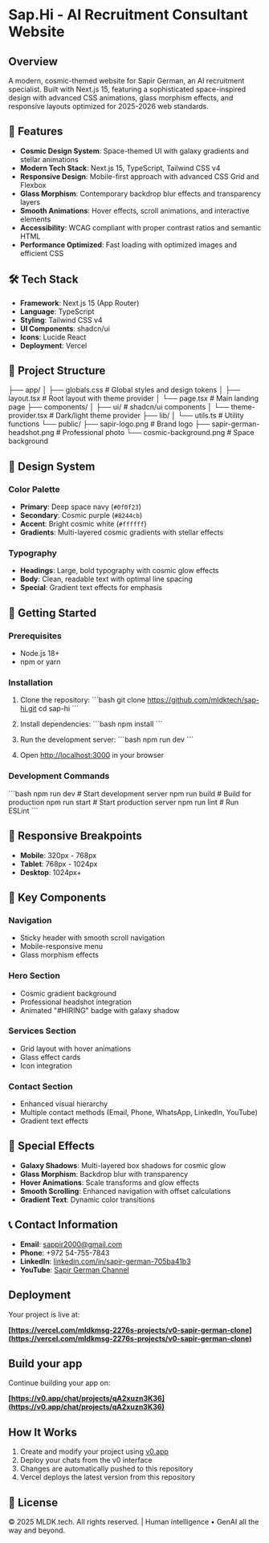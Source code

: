 # Sap.Hi - AI Recruitment Consultant Website

## Overview

A modern, cosmic-themed website for Sapir German, an AI recruitment specialist. Built with Next.js 15, featuring a sophisticated space-inspired design with advanced CSS animations, glass morphism effects, and responsive layouts optimized for 2025-2026 web standards.

## 🚀 Features

- **Cosmic Design System**: Space-themed UI with galaxy gradients and stellar animations
- **Modern Tech Stack**: Next.js 15, TypeScript, Tailwind CSS v4
- **Responsive Design**: Mobile-first approach with advanced CSS Grid and Flexbox
- **Glass Morphism**: Contemporary backdrop blur effects and transparency layers
- **Smooth Animations**: Hover effects, scroll animations, and interactive elements
- **Accessibility**: WCAG compliant with proper contrast ratios and semantic HTML
- **Performance Optimized**: Fast loading with optimized images and efficient CSS

## 🛠️ Tech Stack

- **Framework**: Next.js 15 (App Router)
- **Language**: TypeScript
- **Styling**: Tailwind CSS v4
- **UI Components**: shadcn/ui
- **Icons**: Lucide React
- **Deployment**: Vercel

## 📁 Project Structure

├── app/
│   ├── globals.css          # Global styles and design tokens
│   ├── layout.tsx           # Root layout with theme provider
│   └── page.tsx             # Main landing page
├── components/
│   ├── ui/                  # shadcn/ui components
│   └── theme-provider.tsx   # Dark/light theme provider
├── lib/
│   └── utils.ts             # Utility functions
└── public/
    ├── sapir-logo.png       # Brand logo
    ├── sapir-german-headshot.png  # Professional photo
    └── cosmic-background.png      # Space background

## 🎨 Design System

### Color Palette
- **Primary**: Deep space navy (`#0f0f23`)
- **Secondary**: Cosmic purple (`#8244cb`)
- **Accent**: Bright cosmic white (`#ffffff`)
- **Gradients**: Multi-layered cosmic gradients with stellar effects

### Typography
- **Headings**: Large, bold typography with cosmic glow effects
- **Body**: Clean, readable text with optimal line spacing
- **Special**: Gradient text effects for emphasis

## 🚀 Getting Started

### Prerequisites
- Node.js 18+ 
- npm or yarn

### Installation

1. Clone the repository:
\`\`\`bash
git clone https://github.com/mldktech/sap-hi.git
cd sap-hi
\`\`\`

2. Install dependencies:
\`\`\`bash
npm install
\`\`\`

3. Run the development server:
\`\`\`bash
npm run dev
\`\`\`

4. Open [http://localhost:3000](http://localhost:3000) in your browser

### Development Commands

\`\`\`bash
npm run dev          # Start development server
npm run build        # Build for production
npm run start        # Start production server
npm run lint         # Run ESLint
\`\`\`

## 📱 Responsive Breakpoints

- **Mobile**: 320px - 768px
- **Tablet**: 768px - 1024px
- **Desktop**: 1024px+

## 🎯 Key Components

### Navigation
- Sticky header with smooth scroll navigation
- Mobile-responsive menu
- Glass morphism effects

### Hero Section
- Cosmic gradient background
- Professional headshot integration
- Animated "#HIRING" badge with galaxy shadow

### Services Section
- Grid layout with hover animations
- Glass effect cards
- Icon integration

### Contact Section
- Enhanced visual hierarchy
- Multiple contact methods (Email, Phone, WhatsApp, LinkedIn, YouTube)
- Gradient text effects

## 🌟 Special Effects

- **Galaxy Shadows**: Multi-layered box shadows for cosmic glow
- **Glass Morphism**: Backdrop blur with transparency
- **Hover Animations**: Scale transforms and glow effects
- **Smooth Scrolling**: Enhanced navigation with offset calculations
- **Gradient Text**: Dynamic color transitions

## 📞 Contact Information

- **Email**: sappir2000@gmail.com
- **Phone**: +972 54-755-7843
- **LinkedIn**: [linkedin.com/in/sapir-german-705ba41b3](https://linkedin.com/in/sapir-german-705ba41b3)
- **YouTube**: [Sapir German Channel](https://www.youtube.com/channel/UCWzpSWOmta5ZNwdiHsua58g)

## Deployment

Your project is live at:

**[https://vercel.com/mldkmsg-2276s-projects/v0-sapir-german-clone](https://vercel.com/mldkmsg-2276s-projects/v0-sapir-german-clone)**

## Build your app

Continue building your app on:

**[https://v0.app/chat/projects/qA2xuzn3K36](https://v0.app/chat/projects/qA2xuzn3K36)**

## How It Works

1. Create and modify your project using [v0.app](https://v0.app)
2. Deploy your chats from the v0 interface
3. Changes are automatically pushed to this repository
4. Vercel deploys the latest version from this repository

## 📄 License

© 2025 MLDK.tech. All rights reserved. | Human intelligence • GenAI all the way and beyond.
